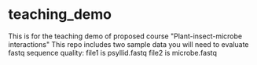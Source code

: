 # teaching_demo
This is for the teaching demo of proposed course "Plant-insect-microbe interactions"
This repo includes two sample data you will need to evaluate fastq sequence quality:
file1 is psyllid.fastq
file2 is microbe.fastq
